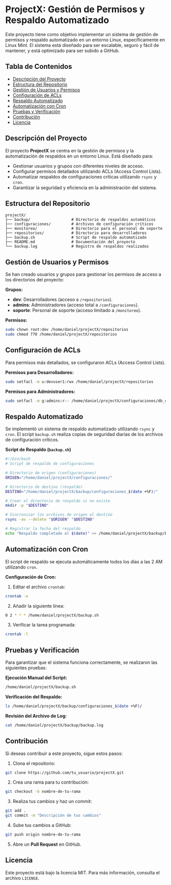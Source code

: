 # ProjectX: Gestión de Permisos y Respaldo Automatizado

Este proyecto tiene como objetivo implementar un sistema de gestión de permisos y respaldo automatizado en un entorno Linux, específicamente en Linux Mint. El sistema está diseñado para ser escalable, seguro y fácil de mantener, y está optimizado para ser subido a GitHub.

## Tabla de Contenidos
- [Descripción del Proyecto](#descripción-del-proyecto)
- [Estructura del Repositorio](#estructura-del-repositorio)
- [Gestión de Usuarios y Permisos](#gestión-de-usuarios-y-permisos)
- [Configuración de ACLs](#configuración-de-acls)
- [Respaldo Automatizado](#respaldo-automatizado)
- [Automatización con Cron](#automatización-con-cron)
- [Pruebas y Verificación](#pruebas-y-verificación)
- [Contribución](#contribución)
- [Licencia](#licencia)

## Descripción del Proyecto
El proyecto **ProjectX** se centra en la gestión de permisos y la automatización de respaldos en un entorno Linux. Está diseñado para:

- Gestionar usuarios y grupos con diferentes niveles de acceso.
- Configurar permisos detallados utilizando ACLs (Access Control Lists).
- Automatizar respaldos de configuraciones críticas utilizando `rsync` y `cron`.
- Garantizar la seguridad y eficiencia en la administración del sistema.

## Estructura del Repositorio
```
projectX/
├── backup/                  # Directorio de respaldos automáticos
├── configuraciones/         # Archivos de configuración críticos
├── monitoreo/               # Directorio para el personal de soporte
├── repositorios/            # Directorio para desarrolladores
├── backup.sh                # Script de respaldo automatizado
├── README.md                # Documentación del proyecto
└── backup.log               # Registro de respaldos realizados
```

## Gestión de Usuarios y Permisos
Se han creado usuarios y grupos para gestionar los permisos de acceso a los directorios del proyecto:

**Grupos:**
- **dev**: Desarrolladores (acceso a `/repositorios`).
- **admins**: Administradores (acceso total a `/configuraciones`).
- **soporte**: Personal de soporte (acceso limitado a `/monitoreo`).

**Permisos:**
```bash
sudo chown root:dev /home/daniel/projectX/repositorios
sudo chmod 770 /home/daniel/projectX/repositorios
```

## Configuración de ACLs
Para permisos más detallados, se configuraron ACLs (Access Control Lists).

**Permisos para Desarrolladores:**
```bash
sudo setfacl -m u:devuser1:rwx /home/daniel/projectX/repositorios
```

**Permisos para Administradores:**
```bash
sudo setfacl -m g:admins:r-- /home/daniel/projectX/configuraciones/db_config.conf
```

## Respaldo Automatizado
Se implementó un sistema de respaldo automatizado utilizando `rsync` y `cron`. El script `backup.sh` realiza copias de seguridad diarias de los archivos de configuración críticos.

**Script de Respaldo (`backup.sh`)**
```bash
#!/bin/bash
# Script de respaldo de configuraciones

# Directorio de origen (configuraciones)
ORIGEN="/home/daniel/projectX/configuraciones/"

# Directorio de destino (respaldo)
DESTINO="/home/daniel/projectX/backup/configuraciones_$(date +%F)/"

# Crear el directorio de respaldo si no existe
mkdir -p "$DESTINO"

# Sincronizar los archivos de origen al destino
rsync -av --delete "$ORIGEN" "$DESTINO"

# Registrar la fecha del respaldo
echo "Respaldo completado el $(date)" >> /home/daniel/projectX/backup/backup.log
```

## Automatización con Cron
El script de respaldo se ejecuta automáticamente todos los días a las 2 AM utilizando `cron`.

**Configuración de Cron:**
1. Editar el archivo `crontab`:
```bash
crontab -e
```
2. Añadir la siguiente línea:
```bash
0 2 * * * /home/daniel/projectX/backup.sh
```
3. Verificar la tarea programada:
```bash
crontab -l
```

## Pruebas y Verificación
Para garantizar que el sistema funciona correctamente, se realizaron las siguientes pruebas:

**Ejecución Manual del Script:**
```bash
/home/daniel/projectX/backup.sh
```

**Verificación del Respaldo:**
```bash
ls /home/daniel/projectX/backup/configuraciones_$(date +%F)/
```

**Revisión del Archivo de Log:**
```bash
cat /home/daniel/projectX/backup/backup.log
```

## Contribución
Si deseas contribuir a este proyecto, sigue estos pasos:

1. Clona el repositorio:
```bash
git clone https://github.com/tu_usuario/projectX.git
```

2. Crea una rama para tu contribución:
```bash
git checkout -b nombre-de-tu-rama
```

3. Realiza tus cambios y haz un commit:
```bash
git add .
git commit -m "Descripción de tus cambios"
```

4. Sube tus cambios a GitHub:
```bash
git push origin nombre-de-tu-rama
```

5. Abre un **Pull Request** en GitHub.

## Licencia
Este proyecto está bajo la licencia MIT. Para más información, consulta el archivo `LICENSE`.


